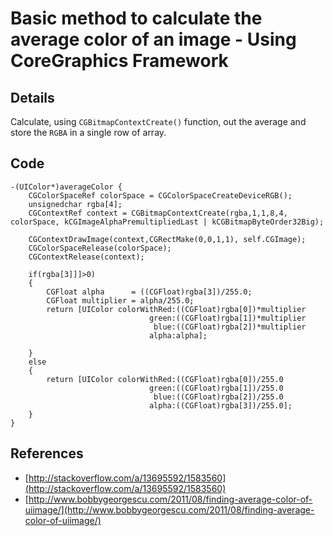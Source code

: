 Basic method to calculate the average color of an image - Using CoreGraphics Framework
=====

Details
------
Calculate, using `CGBitmapContextCreate()` function, out the average and store the `RGBA` in a single row of array.

Code
------
```
-(UIColor*)averageColor {
	CGColorSpaceRef colorSpace = CGColorSpaceCreateDeviceRGB();
	unsignedchar rgba[4];
	CGContextRef context = CGBitmapContextCreate(rgba,1,1,8,4, colorSpace, kCGImageAlphaPremultipliedLast | kCGBitmapByteOrder32Big);
	
	CGContextDrawImage(context,CGRectMake(0,0,1,1), self.CGImage);
	CGColorSpaceRelease(colorSpace);
	CGContextRelease(context);
	
	if(rgba[3]]]>0)
	{
		CGFloat alpha      = ((CGFloat)rgba[3])/255.0;
		CGFloat multiplier = alpha/255.0;
		return [UIColor colorWithRed:((CGFloat)rgba[0])*multiplier
		                       green:((CGFloat)rgba[1])*multiplier
		                        blue:((CGFloat)rgba[2])*multiplier
		                       alpha:alpha];
                               
	}
	else
	{
    	return [UIColor colorWithRed:((CGFloat)rgba[0])/255.0
		                       green:((CGFloat)rgba[1])/255.0                                
		                        blue:((CGFloat)rgba[2])/255.0                               
		                       alpha:((CGFloat)rgba[3])/255.0];
	}
}
```

References
------

* [http://stackoverflow.com/a/13695592/1583560](http://stackoverflow.com/a/13695592/1583560)
* [http://www.bobbygeorgescu.com/2011/08/finding-average-color-of-uiimage/](http://www.bobbygeorgescu.com/2011/08/finding-average-color-of-uiimage/)
